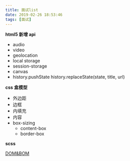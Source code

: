 ```yaml
---
title: 面试list
date: 2019-02-26 18:53:46
tags: [面试]
---
```


**html5 新增 api**

- audio
- video
- geolocation
- local storage
- session-storage
- canvas
- history.pushState history.replaceState(state, title, url)

**css 盒模型**

- 外边距
- 边框
- 内填充
- 内容
- box-sizing
  - content-box
  - border-box

**scss**

[DOM&BOM](./BOM&DOM-2019-02-26.md)
